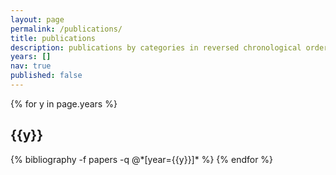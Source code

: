 ```yaml
---
layout: page
permalink: /publications/
title: publications
description: publications by categories in reversed chronological order. generated by jekyll-scholar.
years: []
nav: true
published: false
---
```


<div class="publications">

{% for y in page.years %}
  <h2 class="year">{{y}}</h2>
  {% bibliography -f papers -q @*[year={{y}}]* %}
{% endfor %}

</div>
